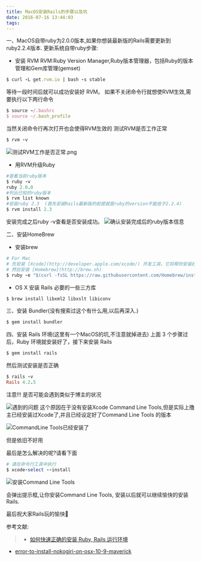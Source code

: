 ```yaml
---
title: MacOS安装Rails的步骤以及坑
date: 2016-07-16 13:44:03
tags:
---
```

一、MacOS自带ruby为2.0.0版本,如果你想装最新版的Rails需要更新到ruby2.2.4版本.
更新系统自带ruby步骤:
* 安装 RVM
RVM:Ruby Version Manager,Ruby版本管理器，包括Ruby的版本管理和Gem库管理(gemset)

``` ruby
$ curl -L get.rvm.io | bash -s stable
```
等待一段时间后就可以成功安装好 RVM。
如果不关闭命令行就想使RVM生效,需要执行以下两行命令

```ruby
$ source ~/.bashrc  
$ source ~/.bash_profile
```
当然关闭命令行再次打开也会使得RVM生效的
测试RVM是否工作正常

```ruby
$ rvm -v 
```
<!--more-->
![测试RVM工作是否正常.png](http://upload-images.jianshu.io/upload_images/900667-4b4168906fa09ff3.png?imageMogr2/auto-orient/strip%7CimageView2/2/w/1240)

* 用RVM升级Ruby

```ruby
#查看当前ruby版本  
$ ruby -v  
ruby 2.0.0  
#列出已知的ruby版本  
$ rvm list known  
#安装ruby 2.3  (首先安装Rails最新版的前提就是ruby的version不能低于2.2.4)
$ rvm install 2.3
```
安装完成之后ruby -v查看是否安装成功。
![确认安装完成后的ruby版本信息](http://upload-images.jianshu.io/upload_images/900667-d50f43b00f033dd3.png?imageMogr2/auto-orient/strip%7CimageView2/2/w/1240)

二、安装HomeBrew
* 安装brew

```ruby
# For Mac
# 先安装 [Xcode](http://developer.apple.com/xcode/) 开发工具，它将帮你安装好 Unix 环境需要的开发包
# 然后安装 [Homebrew](http://brew.sh)
$ ruby -e "$(curl -fsSL https://raw.githubusercontent.com/Homebrew/install/master/install)"
```
* OS X 安装 Rails 必要的一些三方库
```ruby
$ brew install libxml2 libxslt libiconv
```

三、安装 Bundler(没有搜索过这个有什么用,以后再深入.)

```ruby
$ gem install bundler
```

四、安装 Rails 环境(这里有一个MacOS的坑,不注意就掉进去)
上面 3 个步骤过后，Ruby 环境就安装好了，接下来安装 Rails

```ruby
$ gem install rails
```

然后测试安装是否正确

```ruby
$ rails -v
Rails 4.2.5
```
注意!!!
是否可能会遇到类似于博主的状况

![遇到的问题](http://upload-images.jianshu.io/upload_images/900667-e30f830576b58406.png?imageMogr2/auto-orient/strip%7CimageView2/2/w/1240)
这个原因在于没有安装Xcode Command Line Tools,但是实际上撸主已经安装过Xcode了,并且已经设定好了Command Line Tools 的版本

![CommandLine Tools已经安装了](http://upload-images.jianshu.io/upload_images/900667-380823083c5bd8b3.png?imageMogr2/auto-orient/strip%7CimageView2/2/w/1240)

但是依旧不好用

最后是怎么解决的呢?请看下面

```ruby
# 请在命令行工具中执行
$ xcode-select --install
```
![安装Command Line Tools](http://upload-images.jianshu.io/upload_images/900667-a8d3b765646a8f72.png?imageMogr2/auto-orient/strip%7CimageView2/2/w/1240)

会弹出提示框,让你安装Command Line Tools,
安装以后就可以继续愉快的安装Rails.

最后祝大家Rails玩的愉快😬

参考文献:

>* [如何快速正确的安装 Ruby, Rails 运行环境](https://ruby-china.org/wiki/install_ruby_guide)
* [error-to-install-nokogiri-on-osx-10-9-maverick](http://stackoverflow.com/questions/19643153/error-to-install-nokogiri-on-osx-10-9-maverick)

